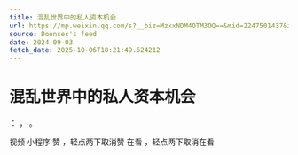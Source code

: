 ```yaml
---
title: 混乱世界中的私人资本机会
url: https://mp.weixin.qq.com/s?__biz=MzkxNDM4OTM3OQ==&mid=2247501437&idx=2&sn=e7f0784aa0ebb2548e831f59ad4ce855
source: Doonsec's feed
date: 2024-09-03
fetch_date: 2025-10-06T18:21:49.624212
---
```


# 混乱世界中的私人资本机会

：
，
。

视频
小程序
赞
，轻点两下取消赞
在看
，轻点两下取消在看